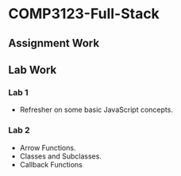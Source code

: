 # COMP3123-Full-Stack

## Assignment Work

## Lab Work

### Lab 1
- Refresher on some basic JavaScript concepts.

### Lab 2
- Arrow Functions.
- Classes and Subclasses.
- Callback Functions
